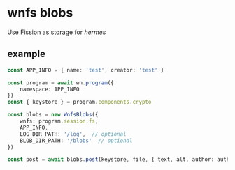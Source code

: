 # wnfs blobs

Use Fission as storage for *hermes*

## example

```ts
const APP_INFO = { name: 'test', creator: 'test' }

const program = await wn.program({
    namespace: APP_INFO
})
const { keystore } = program.components.crypto

const blobs = new WnfsBlobs({
    wnfs: program.session.fs,
    APP_INFO,
    LOG_DIR_PATH: '/log',  // optional
    BLOB_DIR_PATH: '/blobs'  // optional
})

const post = await blobs.post(keystore, file, { text, alt, author: authorDid })
```